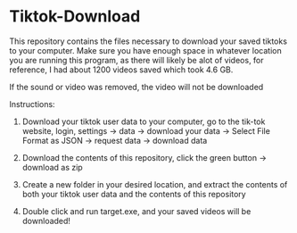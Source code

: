 # Tiktok-Download
This repository contains the files necessary to download your saved tiktoks to your computer.
Make sure you have enough space in whatever location you are running this program, as there will likely be alot of videos,
for reference, I had about 1200 videos saved which took 4.6 GB. 

If the sound or video was removed, the video will not be downloaded

Instructions:

1. Download your tiktok user data to your computer, go to the tik-tok website,
   login, settings -> data -> download your data -> Select File Format as JSON -> request data -> download data

2. Download the contents of this repository, click the green button -> download as zip

3. Create a new folder in your desired location, and extract the contents of both your tiktok user data and the contents of this repository

4. Double click and run target.exe, and your saved videos will be downloaded!
